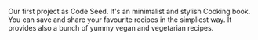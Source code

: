 Our first project as Code Seed. It's an minimalist and stylish Cooking book. You can save and share your favourite recipes in the simpliest way. It provides also a bunch of yummy vegan and vegetarian recipes.
